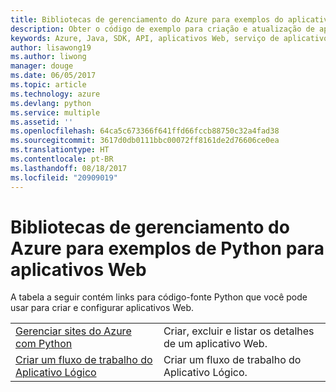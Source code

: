 ```yaml
---
title: Bibliotecas de gerenciamento do Azure para exemplos do aplicativo Web de Python
description: Obter o código de exemplo para criação e atualização de aplicativos Web do Azure hospedados no Serviço de Aplicativo usando as bibliotecas de gerenciamento do Azure para Python
keywords: Azure, Java, SDK, API, aplicativos Web, serviço de aplicativo
author: lisawong19
ms.author: liwong
manager: douge
ms.date: 06/05/2017
ms.topic: article
ms.technology: azure
ms.devlang: python
ms.service: multiple
ms.assetid: ''
ms.openlocfilehash: 64ca5c673366f641ffd66fccb88750c32a4fad38
ms.sourcegitcommit: 3617d0db0111bbc00072ff8161de2d76606ce0ea
ms.translationtype: HT
ms.contentlocale: pt-BR
ms.lasthandoff: 08/18/2017
ms.locfileid: "20909019"
---
```

# <a name="azure-management-libraries-for-python-samples-for-web-apps"></a>Bibliotecas de gerenciamento do Azure para exemplos de Python para aplicativos Web

A tabela a seguir contém links para código-fonte Python que você pode usar para criar e configurar aplicativos Web. 

|||
|---|---|
| [Gerenciar sites do Azure com Python][1] | Criar, excluir e listar os detalhes de um aplicativo Web. |
| [Criar um fluxo de trabalho do Aplicativo Lógico][2] | Criar um fluxo de trabalho do Aplicativo Lógico. |

[1]: https://azure.microsoft.com/resources/samples/app-service-web-python-manage
[2]: python-sdk-azure-samples-logic-app-workflow.md


